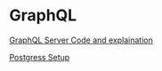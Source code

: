 # GraphQL


[GraphQL Server Code and explaination ](https://github.com/rathnaprakash86/graphql/tree/webflux/graphql-server)

[Postgress Setup ](https://github.com/rathnaprakash86/graphql/tree/webflux/graphql-server)